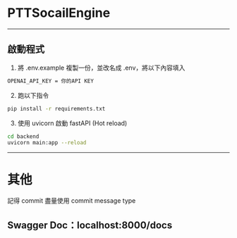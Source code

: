 # PTTSocailEngine
---
## 啟動程式
1. 將 .env.example 複製一份，並改名成 .env，將以下內容填入
``` bash
OPENAI_API_KEY = 你的API KEY
```
2. 跑以下指令
``` bash
pip install -r requirements.txt
```
3. 使用 uvicorn 啟動 fastAPI (Hot reload)
```bash
cd backend
uvicorn main:app --reload
```

---
# 其他
記得 commit 盡量使用 commit message type
## Swagger Doc：localhost:8000/docs
